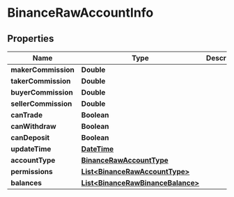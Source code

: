 # BinanceRawAccountInfo

## Properties
Name | Type | Description | Notes
------------ | ------------- | ------------- | -------------
**makerCommission** | **Double** |  |  [optional]
**takerCommission** | **Double** |  |  [optional]
**buyerCommission** | **Double** |  |  [optional]
**sellerCommission** | **Double** |  |  [optional]
**canTrade** | **Boolean** |  |  [optional]
**canWithdraw** | **Boolean** |  |  [optional]
**canDeposit** | **Boolean** |  |  [optional]
**updateTime** | [**DateTime**](DateTime.md) |  |  [optional]
**accountType** | [**BinanceRawAccountType**](BinanceRawAccountType.md) |  |  [optional]
**permissions** | [**List&lt;BinanceRawAccountType&gt;**](BinanceRawAccountType.md) |  |  [optional]
**balances** | [**List&lt;BinanceRawBinanceBalance&gt;**](BinanceRawBinanceBalance.md) |  |  [optional]
